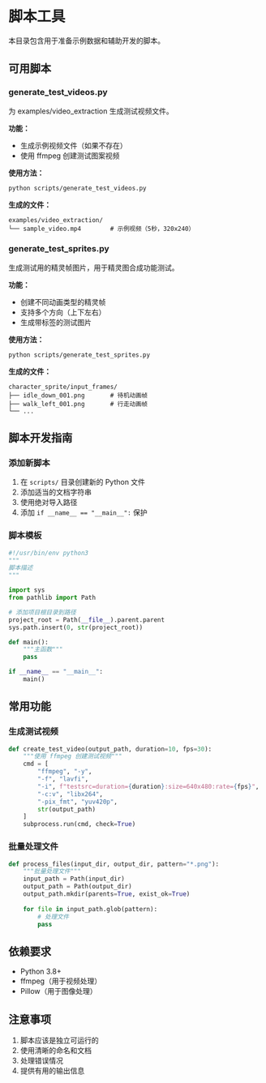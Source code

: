 # 脚本工具

本目录包含用于准备示例数据和辅助开发的脚本。

## 可用脚本

### generate_test_videos.py

为 examples/video_extraction 生成测试视频文件。

**功能：**
- 生成示例视频文件（如果不存在）
- 使用 ffmpeg 创建测试图案视频

**使用方法：**
```bash
python scripts/generate_test_videos.py
```

**生成的文件：**
```
examples/video_extraction/
└── sample_video.mp4        # 示例视频（5秒，320x240）
```

### generate_test_sprites.py

生成测试用的精灵帧图片，用于精灵图合成功能测试。

**功能：**
- 创建不同动画类型的精灵帧
- 支持多个方向（上下左右）
- 生成带标签的测试图片

**使用方法：**
```bash
python scripts/generate_test_sprites.py
```

**生成的文件：**
```
character_sprite/input_frames/
├── idle_down_001.png       # 待机动画帧
├── walk_left_001.png       # 行走动画帧
└── ...
```

## 脚本开发指南

### 添加新脚本

1. 在 `scripts/` 目录创建新的 Python 文件
2. 添加适当的文档字符串
3. 使用绝对导入路径
4. 添加 `if __name__ == "__main__":` 保护

### 脚本模板

```python
#!/usr/bin/env python3
"""
脚本描述
"""

import sys
from pathlib import Path

# 添加项目根目录到路径
project_root = Path(__file__).parent.parent
sys.path.insert(0, str(project_root))

def main():
    """主函数"""
    pass

if __name__ == "__main__":
    main()
```

## 常用功能

### 生成测试视频

```python
def create_test_video(output_path, duration=10, fps=30):
    """使用 ffmpeg 创建测试视频"""
    cmd = [
        "ffmpeg", "-y",
        "-f", "lavfi",
        "-i", f"testsrc=duration={duration}:size=640x480:rate={fps}",
        "-c:v", "libx264",
        "-pix_fmt", "yuv420p",
        str(output_path)
    ]
    subprocess.run(cmd, check=True)
```

### 批量处理文件

```python
def process_files(input_dir, output_dir, pattern="*.png"):
    """批量处理文件"""
    input_path = Path(input_dir)
    output_path = Path(output_dir)
    output_path.mkdir(parents=True, exist_ok=True)
    
    for file in input_path.glob(pattern):
        # 处理文件
        pass
```

## 依赖要求

- Python 3.8+
- ffmpeg（用于视频处理）
- Pillow（用于图像处理）

## 注意事项

1. 脚本应该是独立可运行的
2. 使用清晰的命名和文档
3. 处理错误情况
4. 提供有用的输出信息